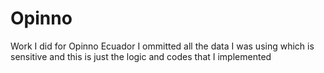 # Opinno
Work I did for Opinno Ecuador I ommitted all the data I was using which is sensitive and this is just the logic and codes that I implemented 
